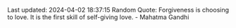 Last updated: 2024-04-02 18:37:15
Random Quote: Forgiveness is choosing to love. It is the first skill of self-giving love. - Mahatma Gandhi
